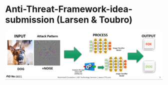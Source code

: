 # Anti-Threat-Framework-idea-submission (Larsen & Toubro)

![idea](https://github.com/venkatesh-jacke/Anti-Threat-Framework-idea-submission-/blob/main/idea.PNG)
